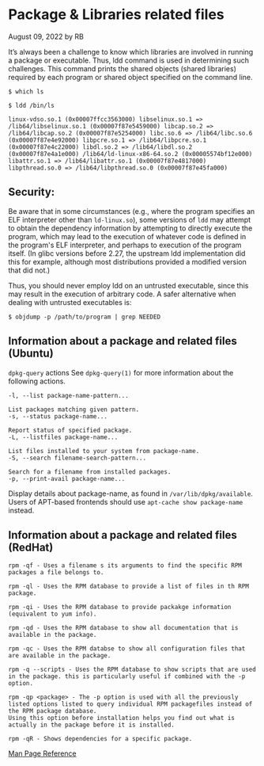 # Package & Libraries related files
August 09, 2022 by RB

It’s always been a challenge to know which libraries are involved in running a package or executable. Thus, ldd command is used in determining such challenges. This command prints the shared objects (shared libraries) required by each program or shared object specified on the command line.
```
$ which ls

$ ldd /bin/ls
```
```
linux-vdso.so.1 (0x00007ffcc3563000) libselinux.so.1 => /lib64/libselinux.so.1 (0x00007f87e5459000) libcap.so.2 => /lib64/libcap.so.2 (0x00007f87e5254000) libc.so.6 => /lib64/libc.so.6 (0x00007f87e4e92000) libpcre.so.1 => /lib64/libpcre.so.1 (0x00007f87e4c22000) libdl.so.2 => /lib64/libdl.so.2 (0x00007f87e4a1e000) /lib64/ld-linux-x86-64.so.2 (0x00005574bf12e000) libattr.so.1 => /lib64/libattr.so.1 (0x00007f87e4817000) libpthread.so.0 => /lib64/libpthread.so.0 (0x00007f87e45fa000)
```
## Security:

Be aware that in some circumstances (e.g., where the program specifies an ELF interpreter other than `ld-linux.so`), some versions of `ldd` may attempt to obtain the dependency information by attempting to directly execute the program, which may lead to the execution of whatever code is defined in the program's ELF interpreter, and perhaps to execution of the program itself. (In glibc versions before 2.27, the upstream ldd implementation did this for example, although most distributions provided a modified version that did not.)

Thus, you should never employ ldd on an untrusted executable, since this may result in the execution of arbitrary code. A safer alternative when dealing with untrusted executables is:
```
$ objdump -p /path/to/program | grep NEEDED
```

## Information about a package and related files (Ubuntu)

`dpkg-query` actions See `dpkg-query(1)` for more information about the following actions.
```
-l, --list package-name-pattern...

List packages matching given pattern.
-s, --status package-name...

Report status of specified package.
-L, --listfiles package-name...

List files installed to your system from package-name.
-S, --search filename-search-pattern...

Search for a filename from installed packages.
-p, --print-avail package-name...
```
Display details about package-name, as found in
`/var/lib/dpkg/available`. Users of APT-based frontends should use `apt-cache show package-name` instead.

## Information about a package and related files (RedHat)
```
rpm -qf - Uses a filename s its arguments to find the specific RPM packages a file belongs to.

rpm -ql - Uses the RPM database to provide a list of files in th RPM package.

rpm -qi - Uses the RPM database to provide packakge information (equivalent to yum info).

rpm -qd - Uses the RPM database to show all documentation that is available in the package.

rpm -qc - Uses the RPM databse to show all configuration files that are available in the package.

rpm -q --scripts - Uses the RPM database to show scripts that are used in the package. this is particularly useful if combined with the -p option.

rpm -qp <package> - The -p option is used with all the previously listed options listed to query individual RPM packagefiles instead of the RPM package database.
Using this option before installation helps you find out what is actually in the package before it is installed.

rpm -qR - Shows dependencies for a specific package.
```

[Man Page Reference](https://www.man7.org/linux/man-pages/man1/ldd.1.html)